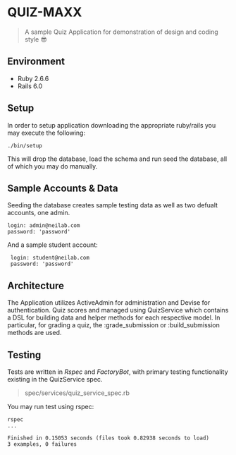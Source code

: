 # QUIZ-MAXX
> A sample Quiz Application for demonstration of design and coding style 😎

## Environment
- Ruby 2.6.6
- Rails 6.0


## Setup

In order to setup application downloading the appropriate ruby/rails you may execute the following:

```shell
./bin/setup
```

This will drop the database, load the schema and run seed the database, all of which you may do manually.




## Sample Accounts & Data

Seeding the database creates sample testing data as well as two defualt accounts, one admin.

```text
login: admin@neilab.com
password: 'password'
```



And a sample student account:

```text
 login: student@neilab.com
 password: 'password'
```

## Architecture 

The Application utilizes ActiveAdmin for administration and Devise for authentication. Quiz scores and  managed using QuizService which contains a DSL for building data and helper methods for each respective model. In particular, for grading a quiz, the :grade_submission or :build_submission methods are used.

## Testing

Tests are written in *Rspec* and *FactoryBot*, with primary testing functionality existing in the QuizService spec.

> spec/services/quiz_service_spec.rb 

You may run test using rspec:

```shell
rspec 
...

Finished in 0.15053 seconds (files took 0.82938 seconds to load)
3 examples, 0 failures

```